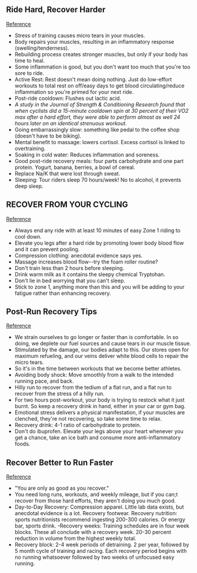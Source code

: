 ## Ride Hard, Recover Harder
[Reference](http://www.bicycling.com/training/fitness/ride-hard-recover-harder)

- Stress of training causes micro tears in your muscles.
- Body repairs your muscles, resulting in an inflammatory response (swelling/tenderness).
- Rebuilding process creates stronger muscles, but only if your body has time to heal.
- Some inflammation is good, but you don't want too much that you're too sore to ride.
- Active Rest: Rest doesn't mean doing nothing. Just do low-effort workouts to total rest on off/easy days to get blood circulating/reduce inflammation so you're primed for your next ride.
- Post-ride cooldown: Flushes out lactic acid.
- *A study in the Journal of Strength & Conditioning Research found that when cyclists did a 15-minute cooldown spin at 30 percent of their VO2 max after a hard effort, they were able to perform almost as well 24 hours later on an identical strenuous workout.*
- Going embarrassingly slow: something like pedal to the coffee shop (doesn't have to be biking).
- Mental benefit to massage: lowers cortisol. Excess cortisol is linked to overtraining.
- Soaking in cold water: Reduces inflammation and soreness.
- Good post-ride recovery meals: four parts carbohydrate and one part protein. Yogurt, banana, berries, a bowl of cereal.
- Replace Na/K that were lost through sweat.
- Sleeping: Tour riders sleep 70 hours/week! No to alcohol, it prevents deep sleep.

## RECOVER FROM YOUR CYCLING
[Reference](https://www.britishcycling.org.uk/knowledge/article/izn20130108-Sportive-R-R--Maximise-your-post-ride-recovery-0)

- Always end any ride with at least 10 minutes of easy Zone 1 riding to cool down.
- Elevate you legs after a hard ride by promoting lower body blood flow and it can prevent pooling.
- Compression clothing: anecdotal evidence says yes.
- Massage increases blood flow--try the foam roller routine?
- Don't train less than 2 hours before sleeping.
- Drink warm milk as it contains the sleepy chemical Tryptohan.
- Don't lie in bed worrying that you can't sleep.
- Stick to zone 1, anything more than this and you will be adding to your fatigue rather than enhancing recovery.

## Post-Run Recovery Tips
[Reference](http://www.runnersworld.com/injury-treatment/post-run-recovery-tips)

- We strain ourselves to go longer or faster than is comfortable. In so doing, we deplete our fuel sources and cause tears in our muscle tissue.
- Stimulated by the damage, our bodies adapt to this. Our stores open for maximum refueling, and our veins deliver white blood cells to repair the micro tears.
- So it's in the time between workouts that we become better athletes.
- Avoiding body shock: Move smoothly from a walk to the intended running pace, and back.
- Hilly run to recover from the tedium of a flat run, and a flat run to recover from the stress of a hilly run.
- For two hours post-workout, your body is trying to restock what it just burnt. So keep a recovery drink in hand, either in your car or gym bag.
- Emotional stress delivers a physical manifestation, if your muscles are clenched, they're not recovering, so take some time to relax.
- Recovery drink: 4-1 ratio of carbohydrate to protein.
- Don't do ibuprofen. Elevate your legs above your heart whenever you get a chance, take an ice bath and consume more anti-inflammatory foods.

## Recover Better to Run Faster
[Reference](http://running.competitor.com/2014/04/recovery/recover-to-run-faster_70568)

- "You are only as good as you recover."
- You need long runs, workouts, and weekly mileage, but if you can;t recover from those hard efforts, they aren't doing you much good.
- Day-to-Day Recovery: Compression apparel. Little lab data exists, but anecdotal evidence is a lot. Recovery footwear. Recovery nutrition: sports nutritionists recommend ingesting 200-300 calories. Or energy bar, sports drink.
-Recovery weeks: Training schedules are in four week blocks. These all conclude with a recovery week. 20-30 percent reduction in volume from the highest weekly total.
- Recovery block: 2-4 week periods of detraining. 2 per year, followed by 5 month cycle of training and racing. Each recovery period begins with no running whatsoever followed by two weeks of unfocused easy running.
